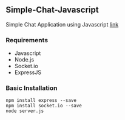## Simple-Chat-Javascript
Simple Chat Application using Javascript [link](https://nameless-journey-54302.herokuapp.com/)

### Requirements
* Javascript
* Node.js
* Socket.io
* ExpressJS

### Basic Installation
```
npm install express --save
npm install socket.io --save
node server.js

```
